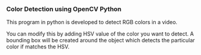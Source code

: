 <h3>Color Detection using OpenCV Python</h3>
This program in python is developed to detect RGB colors in a video.

You can modify this by adding HSV value of the color you want to detect.
A bounding box will be created around the object which detects the particular color if matches the HSV.
